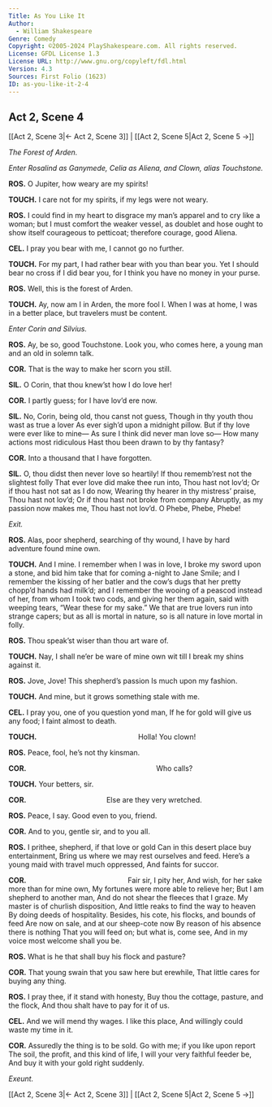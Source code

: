```yaml
---
Title: As You Like It
Author: 
  - William Shakespeare
Genre: Comedy
Copyright: ©2005-2024 PlayShakespeare.com. All rights reserved.
License: GFDL License 1.3
License URL: http://www.gnu.org/copyleft/fdl.html
Version: 4.3
Sources: First Folio (1623)
ID: as-you-like-it-2-4
---
```


## Act 2, Scene 4
[[Act 2, Scene 3|← Act 2, Scene 3]] | [[Act 2, Scene 5|Act 2, Scene 5 →]]

*The Forest of Arden.*

*Enter Rosalind as Ganymede, Celia as Aliena, and Clown, alias Touchstone.*

**ROS.**
O Jupiter, how weary are my spirits!

**TOUCH.**
I care not for my spirits, if my legs were not weary.

**ROS.**
I could find in my heart to disgrace my man’s apparel and to cry like a woman; but I must comfort the weaker vessel, as doublet and hose ought to show itself courageous to petticoat; therefore courage, good Aliena.

**CEL.**
I pray you bear with me, I cannot go no further.

**TOUCH.**
For my part, I had rather bear with you than bear you. Yet I should bear no cross if I did bear you, for I think you have no money in your purse.

**ROS.**
Well, this is the forest of Arden.

**TOUCH.**
Ay, now am I in Arden, the more fool I. When I was at home, I was in a better place, but travelers must be content.

*Enter Corin and Silvius.*

**ROS.**
Ay, be so, good Touchstone. Look you, who comes here, a young man and an old in solemn talk.

**COR.**
That is the way to make her scorn you still.

**SIL.**
O Corin, that thou knew’st how I do love her!

**COR.**
I partly guess; for I have lov’d ere now.

**SIL.**
No, Corin, being old, thou canst not guess,
Though in thy youth thou wast as true a lover
As ever sigh’d upon a midnight pillow.
But if thy love were ever like to mine⁠—
As sure I think did never man love so⁠—
How many actions most ridiculous
Hast thou been drawn to by thy fantasy?

**COR.**
Into a thousand that I have forgotten.

**SIL.**
O, thou didst then never love so heartily!
If thou rememb’rest not the slightest folly
That ever love did make thee run into,
Thou hast not lov’d;
Or if thou hast not sat as I do now,
Wearing thy hearer in thy mistress’ praise,
Thou hast not lov’d;
Or if thou hast not broke from company
Abruptly, as my passion now makes me,
Thou hast not lov’d.
O Phebe, Phebe, Phebe!

*Exit.*

**ROS.**
Alas, poor shepherd, searching of thy wound,
I have by hard adventure found mine own.

**TOUCH.**
And I mine. I remember when I was in love, I broke my sword upon a stone, and bid him take that for coming a-night to Jane Smile; and I remember the kissing of her batler and the cow’s dugs that her pretty chopp’d hands had milk’d; and I remember the wooing of a peascod instead of her, from whom I took two cods, and giving her them again, said with weeping tears, “Wear these for my sake.” We that are true lovers run into strange capers; but as all is mortal in nature, so is all nature in love mortal in folly.

**ROS.**
Thou speak’st wiser than thou art ware of.

**TOUCH.**
Nay, I shall ne’er be ware of mine own wit till I break my shins against it.

**ROS.**
Jove, Jove! This shepherd’s passion
Is much upon my fashion.

**TOUCH.**
And mine, but it grows something stale with me.

**CEL.**
I pray you, one of you question yond man,
If he for gold will give us any food;
I faint almost to death.

**TOUCH.**
              Holla! You clown!

**ROS.**
Peace, fool, he’s not thy kinsman.

**COR.**
                  Who calls?

**TOUCH.**
Your betters, sir.

**COR.**
           Else are they very wretched.

**ROS.**
Peace, I say. Good even to you, friend.

**COR.**
And to you, gentle sir, and to you all.

**ROS.**
I prithee, shepherd, if that love or gold
Can in this desert place buy entertainment,
Bring us where we may rest ourselves and feed.
Here’s a young maid with travel much oppressed,
And faints for succor.

**COR.**
              Fair sir, I pity her,
And wish, for her sake more than for mine own,
My fortunes were more able to relieve her;
But I am shepherd to another man,
And do not shear the fleeces that I graze.
My master is of churlish disposition,
And little reaks to find the way to heaven
By doing deeds of hospitality.
Besides, his cote, his flocks, and bounds of feed
Are now on sale, and at our sheep-cote now
By reason of his absence there is nothing
That you will feed on; but what is, come see,
And in my voice most welcome shall you be.

**ROS.**
What is he that shall buy his flock and pasture?

**COR.**
That young swain that you saw here but erewhile,
That little cares for buying any thing.

**ROS.**
I pray thee, if it stand with honesty,
Buy thou the cottage, pasture, and the flock,
And thou shalt have to pay for it of us.

**CEL.**
And we will mend thy wages. I like this place,
And willingly could waste my time in it.

**COR.**
Assuredly the thing is to be sold.
Go with me; if you like upon report
The soil, the profit, and this kind of life,
I will your very faithful feeder be,
And buy it with your gold right suddenly.

*Exeunt.*

[[Act 2, Scene 3|← Act 2, Scene 3]] | [[Act 2, Scene 5|Act 2, Scene 5 →]]
